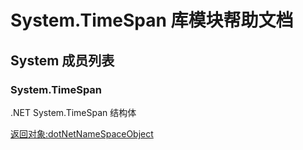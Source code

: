 # System.TimeSpan 库模块帮助文档

<a id="System"></a>
## System 成员列表


<a id="System.TimeSpan"></a>
### System.TimeSpan 
 .NET System.TimeSpan 结构体  
  
[返回对象:dotNetNameSpaceObject](https://www.aardio.com/zh-cn/doc/library-reference/dotNet/appDomain.html#dotNetNameSpaceObject)
